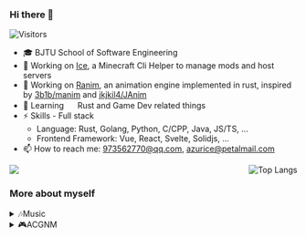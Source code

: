 ### Hi there 👋

![Visitors](https://api.visitorbadge.io/api/visitors?path=azurice%2FAzurIce&labelColor=%23697689&countColor=%2337d67a)

<!--
**AzurIce/AzurIce** is a ✨ _special_ ✨ repository because its `README.md` (this file) appears on your GitHub profile.

Here are some ideas to get you started:

- 🔭 I’m currently working on ...
- 🌱 I’m currently learning ...
- 👯 I’m looking to collaborate on ...
- 🤔 I’m looking for help with ...
- 💬 Ask me about ...
- 📫 How to reach me: ...
- 😄 Pronouns: ...
- ⚡ Fun fact: ...
-->

- :mortar_board: BJTU School of Software Engineering 
- 🔭 Working on [Ice](https://github.com/AzurIce/ice), a Minecraft Cli Helper to manage mods and host servers
- 🔭 Working on [Ranim](https://github.com/AzurIce/ranim), an animation engine implemented in rust, inspired by [3b1b/manim](https://github.com/3b1b/manim) and [jkjkil4/JAnim](https://github.com/jkjkil4/JAnim)
- 🌱 Learning <img src="https://raw.githubusercontent.com/FortAwesome/Font-Awesome/6.x/svgs/brands/rust.svg" width="16" height="16"> Rust and Game Dev related things
- ⚡ Skills - Full stack
  - Language: Rust, Golang, Python, C/CPP, Java, JS/TS, ...
  - Frontend Framework: Vue, React, Svelte, Solidjs, ...
- 📫 How to reach me: 973562770@qq.com, azurice@petalmail.com

<div style="display: flex; justify-content: space-between;">
    <img src="https://github-readme-stats.vercel.app/api?username=azurice&show_icons=true&icon_color=CE1D2D&text_color=718096&bg_color=ffffff&hide_title=true">
    <img src="https://github-readme-stats.vercel.app/api/top-langs/?username=AzurIce&layout=compact&hide=Jupyter%20Notebook,html,css" alt="Top Langs">
</div>

### More about myself

<details>
  <summary>🎶Music</summary>
  
  - ♥️ ACG and Calssical music
  - 🎹 Main instrument: I mainly plays piano, and I'm a Big fan of Animenzzz! Sometimes I upload my performance video to [bilibili](https://space.bilibili.com/46452693)
  - 🎼 Orchestra: I'm playing Double Bass in BJTU Symphony Orchestra
  - A very very little bit: violin, guitar, GuZheng, Bamboo flute, ErHu
</details>

<details>
  <summary>🎮ACGNM</summary>
  
  - Anime:
    - The most important one (As well as the first one): 四月は君の嘘 (Your Lie in April)
    - Favourite ones: ソードアート・オンライン (*Sword Art Online*) **||** 響け！ユーフォニアム (*Sound! Euphonium*) **||** やがて君になる (*Bloom Into You*) **||** ギルティクラウン (*Guilty Crown*) **||** ヴァイオレット・エヴァーガーデン (*Violet Evergarden*) **||** ガールズバンドクライ (*Girls Band Cry*) 
    - Others I like (So many...): EVA, とある科学の超電磁砲 (*A Certain Scientific Railgun*) **||** CLANNAD **||** Love Live **||** BanG Dream! **||** K-ON **||** 少女☆歌剧 Revue Starlight **||** 魔女の旅々 (*Wandering Witch: The Journey of Elaina*) **||** ぼっち・ざ・ろっく！ (*Bocchi the rock*) **||** ウマ娘 プリティーダービー (*Pretty Derby*) **||** ロクでなし魔術講師と禁忌教典 (*Akashic records of bastard magic instructor*) **||** 青春ブタ野郎, ...
  
  - Gaming: Here is my steam profile: [AzurIce](https://steamcommunity.com/id/AzurIce)
    - Survival: Minecraft (Technique player, still a noob), terraria, ...
    - Music: Phigros, MaiMai DX, Quaver, Cytus, ...
    - Otaku: Arknights, Wuthering Wave, Genshin Impact (now leaving)
    - Action: Black Myth Wukong, Nier, Monster Hunter, Warframe
    - Competitive: League Of Legends, APEX Legends
    - Automation: Factorio, Satisfactory, Shapez, ...
    - Resource manage: Oxygen Not Included, Frost Punk, ...
    - Paradox: Stellaris, City: Skylines
    - Yogsothoth's Yard
    - ......
</details>

